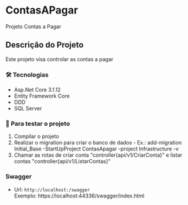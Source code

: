 # ContasAPagar
Projeto Contas a Pagar

## Descrição do Projeto
<p align="justify"> Este projeto visa controlar as contas a pagar </p>

### 🛠 Tecnologias

- Asp.Net Core 3.1.12
- Entity Framework Core
- DDD
- SQL Server

### 🎲 Para testar o projeto

<ol>
  <li>Compilar o projeto</li>
  <li>Realizar o migration para criar o banco de dados - Ex.: add-migration Initial_Base -StartUpProject ContasApagar -project Infrastructure -v</li>
  <li>Chamar as rotas de criar conta "controller{api/v1/CriarConta}" e listar contas "controller{api/v1/ListarContas}"</li>
</ol>

### Swagger

- Url: <code>http://localhost:<port>/swagger<br/></code>
  Exemplo: https://localhost:44336/swagger/index.html
